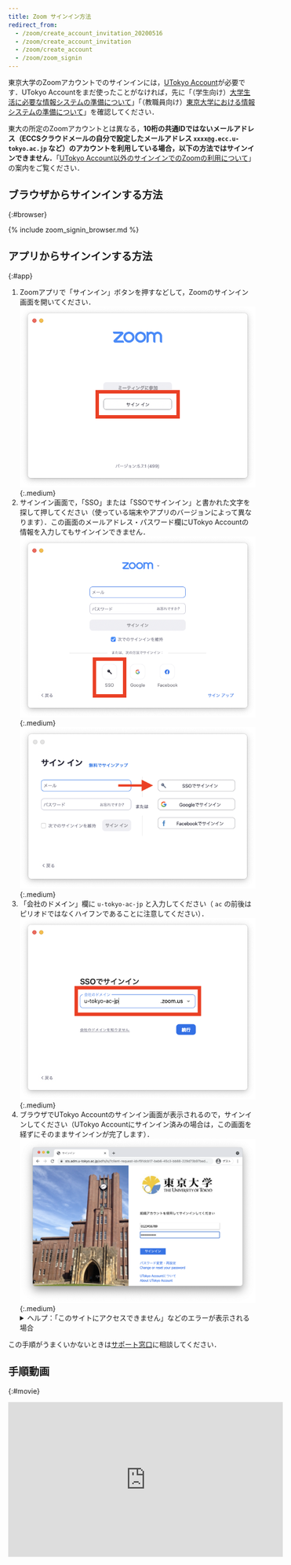 ```yaml
---
title: Zoom サインイン方法
redirect_from:
  - /zoom/create_account_invitation_20200516
  - /zoom/create_account_invitation
  - /zoom/create_account
  - /zoom/zoom_signin
---
```


東京大学のZoomアカウントでのサインインには，[UTokyo Account](/utokyo_account/)が必要です．UTokyo Accountをまだ使ったことがなければ，先に「（学生向け）[大学生活に必要な情報システムの準備について](/oc/)」「（教職員向け）[東京大学における情報システムの準備について](/faculty_members)」を確認してください．

<div class="box">
東大の所定のZoomアカウントとは異なる，<strong class="alert">10桁の共通IDではないメールアドレス（ECCSクラウドメールの自分で設定したメールアドレス <code>xxxx@g.ecc.u-tokyo.ac.jp</code> など）のアカウントを利用している場合，以下の方法ではサインインできません．</strong>「<a href="/notice/zoom-address-new">UTokyo Account以外のサインインでのZoomの利用について</a>」の案内をご覧ください．
</div>

## ブラウザからサインインする方法
{:#browser}

{% include zoom_signin_browser.md %}

## アプリからサインインする方法
{:#app}

1. Zoomアプリで「サインイン」ボタンを押すなどして，Zoomのサインイン画面を開いてください．
![](4.png){:.medium}
1. サインイン画面で，「SSO」または「SSOでサインイン」と書かれた文字を探して押してください（使っている端末やアプリのバージョンによって異なります）．この画面のメールアドレス・パスワード欄にUTokyo Accountの情報を入力してもサインインできません．
![](5.png){:.medium}
![](6.png){:.medium}
1. 「会社のドメイン」欄に `u-tokyo-ac-jp` と入力してください（ `ac` の前後はピリオドではなくハイフンであることに注意してください）．
![](7.png){:.medium}
1. ブラウザでUTokyo Accountのサインイン画面が表示されるので，サインインしてください（UTokyo Accountにサインイン済みの場合は，この画面を経ずにそのままサインインが完了します）．
![](2.png){:.medium}
    <details>
        <summary>ヘルプ：「このサイトにアクセスできません」などのエラーが表示される場合</summary>
        ブラウザで「このサイトにアクセスできません」「申し訳ございません。このページに到達できません」「サーバが見つかりません」「アクセスしようとしているサイトが見つけられません」などのエラーが表示される場合は，上の手順で「会社のドメイン」を正しく入力できていません．Zoomアプリの画面に戻り，「会社のドメイン」欄に<code>u-tokyo-ac-jp</code>と入力しているか，もう一度確認してください．特に，<code>ac</code>の前後はピリオドではなくハイフンであることに注意してください．
    </details>

この手順がうまくいかないときは<a href="/support/">サポート窓口</a>に相談してください．

## 手順動画
{:#movie}
<div style="text-align: center">
<iframe width="560" height="315" src="https://www.youtube.com/embed/5QIg6dU1cYI" title="YouTube video player" frameborder="0" allow="accelerometer; autoplay; clipboard-write; encrypted-media; gyroscope; picture-in-picture" allowfullscreen></iframe>
</div>
